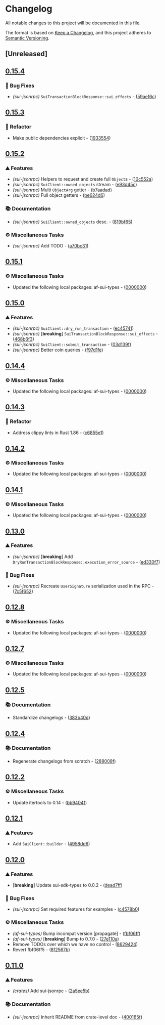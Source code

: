 # Changelog

All notable changes to this project will be documented in this file.

The format is based on [Keep a Changelog](https://keepachangelog.com/en/1.0.0/),
and this project adheres to [Semantic Versioning](https://semver.org/spec/v2.0.0.html).


## [Unreleased]

## [0.15.4](https://github.com/AftermathFinance/aftermath-sdk-rust/compare/sui-jsonrpc-v0.15.3...sui-jsonrpc-v0.15.4)

### 🐛 Bug Fixes

- *(sui-jsonrpc)* `SuiTransactionBlockResponse::sui_effects` - ([59aef6c](https://github.com/AftermathFinance/aftermath-sdk-rust/commit/59aef6c114196ff4ba68ee06eb46b24c54cbd498))


## [0.15.3](https://github.com/AftermathFinance/aftermath-sdk-rust/compare/sui-jsonrpc-v0.15.2...sui-jsonrpc-v0.15.3)

### 🚜 Refactor

- Make public dependencies explicit - ([1933554](https://github.com/AftermathFinance/aftermath-sdk-rust/commit/19335540faf2d55827fdfcd04aaa9c130fa306a3))


## [0.15.2](https://github.com/AftermathFinance/aftermath-sdk-rust/compare/sui-jsonrpc-v0.15.1...sui-jsonrpc-v0.15.2)

### ⛰️ Features

- *(sui-jsonrpc)* Helpers to request and create full `Object`s - ([10c552a](https://github.com/AftermathFinance/aftermath-sdk-rust/commit/10c552abaa3faceff0cce36e72eb2977a4f0b4de))
- *(sui-jsonrpc)* `SuiClient::owned_objects` stream - ([e93d45c](https://github.com/AftermathFinance/aftermath-sdk-rust/commit/e93d45c7f5d76307e0031a600d027f84110e43e3))
- *(sui-jsonrpc)* Multi `ObjectArg` getter - ([b7aadad](https://github.com/AftermathFinance/aftermath-sdk-rust/commit/b7aadade63238f672ad16ee2b63cc592382a4f22))
- *(sui-jsonrpc)* Full object getters - ([be624d6](https://github.com/AftermathFinance/aftermath-sdk-rust/commit/be624d670055f7cc6ee4dcc10d31b7ca60948a1e))

### 📚 Documentation

- *(sui-jsonrpc)* `SuiClient::owned_objects` desc. - ([819bf65](https://github.com/AftermathFinance/aftermath-sdk-rust/commit/819bf65d397b11d430feb2b26dba508a6b7e226f))

### ⚙️ Miscellaneous Tasks

- *(sui-jsonrpc)* Add TODO - ([a70bc31](https://github.com/AftermathFinance/aftermath-sdk-rust/commit/a70bc31996c4d67a78e6bc62476559ef40c8fc58))


## [0.15.1](https://github.com/AftermathFinance/aftermath-sdk-rust/compare/sui-jsonrpc-v0.15.0...sui-jsonrpc-v0.15.1)

### ⚙️ Miscellaneous Tasks

- Updated the following local packages: af-sui-types - ([0000000](https://github.com/AftermathFinance/aftermath-sdk-rust/commit/0000000))


## [0.15.0](https://github.com/AftermathFinance/aftermath-sdk-rust/compare/sui-jsonrpc-v0.14.4...sui-jsonrpc-v0.15.0)

### ⛰️ Features

- *(sui-jsonrpc)* `SuiClient::dry_run_transaction` - ([ec45741](https://github.com/AftermathFinance/aftermath-sdk-rust/commit/ec457412ef8461e04d8d3d05edbfc1b2702e2a1a))
- *(sui-jsonrpc)* [**breaking**] `SuiTransactionBlockResponse::sui_effects` - ([468b6f3](https://github.com/AftermathFinance/aftermath-sdk-rust/commit/468b6f3e72f122400ffb30012cee10f902413827))
- *(sui-jsonrpc)* `SuiClient::submit_transaction` - ([03d139f](https://github.com/AftermathFinance/aftermath-sdk-rust/commit/03d139fcd669fa297afdb95e55bdb056cdf2276c))
- *(sui-jsonrpc)* Better coin queries - ([f97d1fe](https://github.com/AftermathFinance/aftermath-sdk-rust/commit/f97d1fe641497a22f76c49ec172b5952e60684ba))


## [0.14.4](https://github.com/AftermathFinance/aftermath-sdk-rust/compare/sui-jsonrpc-v0.14.3...sui-jsonrpc-v0.14.4)

### ⚙️ Miscellaneous Tasks

- Updated the following local packages: af-sui-types - ([0000000](https://github.com/AftermathFinance/aftermath-sdk-rust/commit/0000000))


## [0.14.3](https://github.com/AftermathFinance/aftermath-sdk-rust/compare/sui-jsonrpc-v0.14.2...sui-jsonrpc-v0.14.3)

### 🚜 Refactor

- Address clippy lints in Rust 1.86 - ([c6855e1](https://github.com/AftermathFinance/aftermath-sdk-rust/commit/c6855e1d290ab3bdd2bba3ae9ddb24502c4ce58a))


## [0.14.2](https://github.com/AftermathFinance/aftermath-sdk-rust/compare/sui-jsonrpc-v0.14.1...sui-jsonrpc-v0.14.2)

### ⚙️ Miscellaneous Tasks

- Updated the following local packages: af-sui-types - ([0000000](https://github.com/AftermathFinance/aftermath-sdk-rust/commit/0000000))


## [0.14.1](https://github.com/AftermathFinance/aftermath-sdk-rust/compare/sui-jsonrpc-v0.14.0...sui-jsonrpc-v0.14.1)

### ⚙️ Miscellaneous Tasks

- Updated the following local packages: af-sui-types - ([0000000](https://github.com/AftermathFinance/aftermath-sdk-rust/commit/0000000))


## [0.13.0](https://github.com/AftermathFinance/aftermath-sdk-rust/compare/sui-jsonrpc-v0.12.8...sui-jsonrpc-v0.13.0)

### ⛰️ Features

- *(sui-jsonrpc)* [**breaking**] Add `DryRunTransactionBlockResponse::execution_error_source` - ([ed330f7](https://github.com/AftermathFinance/aftermath-sdk-rust/commit/ed330f7612cf88715603f1a9250baf1e8994cc36))

### 🐛 Bug Fixes

- *(sui-jsonrpc)* Recreate `UserSignature` serialization used in the RPC - ([7c5f652](https://github.com/AftermathFinance/aftermath-sdk-rust/commit/7c5f652400fade77ef3679ee8e8957b9433ad481))


## [0.12.8](https://github.com/AftermathFinance/aftermath-sdk-rust/compare/sui-jsonrpc-v0.12.7...sui-jsonrpc-v0.12.8)

### ⚙️ Miscellaneous Tasks

- Updated the following local packages: af-sui-types - ([0000000](https://github.com/AftermathFinance/aftermath-sdk-rust/commit/0000000))


## [0.12.7](https://github.com/AftermathFinance/aftermath-sdk-rust/compare/sui-jsonrpc-v0.12.6...sui-jsonrpc-v0.12.7)

### ⚙️ Miscellaneous Tasks

- Updated the following local packages: af-sui-types - ([0000000](https://github.com/AftermathFinance/aftermath-sdk-rust/commit/0000000))


## [0.12.5](https://github.com/AftermathFinance/aftermath-sdk-rust/compare/sui-jsonrpc-v0.12.4...sui-jsonrpc-v0.12.5)

### 📚 Documentation

- Standardize changelogs - ([383b40d](https://github.com/AftermathFinance/aftermath-sdk-rust/commit/383b40d75c38f637aafe06438673f71e1c57d432))


## [0.12.4](https://github.com/AftermathFinance/aftermath-sdk-rust/compare/sui-jsonrpc-v0.12.3...sui-jsonrpc-v0.12.4)

### 📚 Documentation

- Regenerate changelogs from scratch - ([288008f](https://github.com/AftermathFinance/aftermath-sdk-rust/commit/288008f5b60193ea34b765d8ad605cf4f25207e9))

## [0.12.2](https://github.com/AftermathFinance/aftermath-sdk-rust/compare/sui-jsonrpc-v0.12.1...sui-jsonrpc-v0.12.2)

### ⚙️ Miscellaneous Tasks

- Update itertools to 0.14 - ([bb9404f](https://github.com/AftermathFinance/aftermath-sdk-rust/commit/bb9404fdd4df831bd923ac4b3f977f3c1f2582fd))

## [0.12.1](https://github.com/AftermathFinance/aftermath-sdk-rust/compare/sui-jsonrpc-v0.12.0...sui-jsonrpc-v0.12.1)

### ⛰️ Features

- Add `SuiClient::builder` - ([4958dd6](https://github.com/AftermathFinance/aftermath-sdk-rust/commit/4958dd61277c0bc3e422be5a5edc70e0d3cdf2d7))

## [0.12.0](https://github.com/AftermathFinance/aftermath-sdk-rust/compare/sui-jsonrpc-v0.11.0...sui-jsonrpc-v0.12.0)

### ⛰️ Features

- [**breaking**] Update sui-sdk-types to 0.0.2 - ([dead7ff](https://github.com/AftermathFinance/aftermath-sdk-rust/commit/dead7ffe88364166a9de60c48b6da53fe4383e58))

### 🐛 Bug Fixes

- *(sui-jsonrpc)* Set required features for examples - ([c4578b0](https://github.com/AftermathFinance/aftermath-sdk-rust/commit/c4578b08f40533ba3c34169a786287b4d0a3f2d4))

### ⚙️ Miscellaneous Tasks

- *(af-sui-types)* Bump incompat version [propagate] - ([fbf06ff](https://github.com/AftermathFinance/aftermath-sdk-rust/commit/fbf06ff5b383d73297a7595b6a4ca7300bdbfbd2))
- *(af-sui-types)* [**breaking**] Bump to 0.7.0 - ([27e110a](https://github.com/AftermathFinance/aftermath-sdk-rust/commit/27e110a9455d4a1b9c4d9c1a9e4e0c85728a1e96))
- Remove TODOs over which we have no control - ([8629424](https://github.com/AftermathFinance/aftermath-sdk-rust/commit/8629424525f2fdba504740c1cce728a48d8959dc))
- Revert fbf06ff5 - ([8f2567b](https://github.com/AftermathFinance/aftermath-sdk-rust/commit/8f2567b6efd2924092cb5a5a382a5cabeaf7fafd))

## [0.11.0](https://github.com/AftermathFinance/aftermath-sdk-rust/releases/tag/)

### ⛰️ Features

- *(crates)* Add sui-jsonrpc - ([2a5ee5b](https://github.com/AftermathFinance/aftermath-sdk-rust/commit/2a5ee5b0e4440dae59fac6ddbf439a8200c432cb))

### 📚 Documentation

- *(sui-jsonrpc)* Inherit README from crate-level doc - ([400165f](https://github.com/AftermathFinance/aftermath-sdk-rust/commit/400165f5835e909e00a9626883f328ef2ccb1516))

<!-- generated by git-cliff -->
